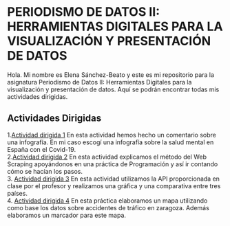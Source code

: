 # PERIODISMO DE DATOS II: HERRAMIENTAS DIGITALES PARA LA VISUALIZACIÓN Y PRESENTACIÓN DE DATOS

Hola. Mi nombre es Elena Sánchez-Beato y este es mi repositorio para la asignatura Periodismo de Datos II: Herramientas Digitales para la visualización y presentación de datos. Aquí se podrán encontrar todas mis actividades dirigidas.

## Actividades Dirigidas
1.[Actividad dirigida 1](https://nebrijas.github.io/periodismodedatos-elenasanchezbeatou/AD1.md) En esta actividad  hemos hecho un comentario sobre una infografía. En mi caso escogí una infografía sobre la salud mental en España con el Covid-19.  
2.[Actividad dirigida 2](https://nebrijas.github.io/periodismodedatos-elenasanchezbeatou/actividad-dirigida-2) En esta actividad explicamos el método del Web Scraping apoyándonos en una  práctica de Programación y así ir contando cómo se hacían los pasos.  
3. [Actividad dirigida 3](https://nebrijas.github.io/periodismodedatos-elenasanchezbeatou/api-covid19-pandas.ipynb) En esta actividad utilizamos la API proporcionada en clase por el profesor y realizamos una gráfica y una comparativa entre tres países.  
4. [Actividad dirigida 4](https://nebrijas.github.io/periodismodedatos-elenasanchezbeatou/ad4.md) En esta práctica elaboramos un mapa utilizando como base los datos sobre accidentes de tráfico en zaragoza. Además elaboramos un marcador para este mapa.

